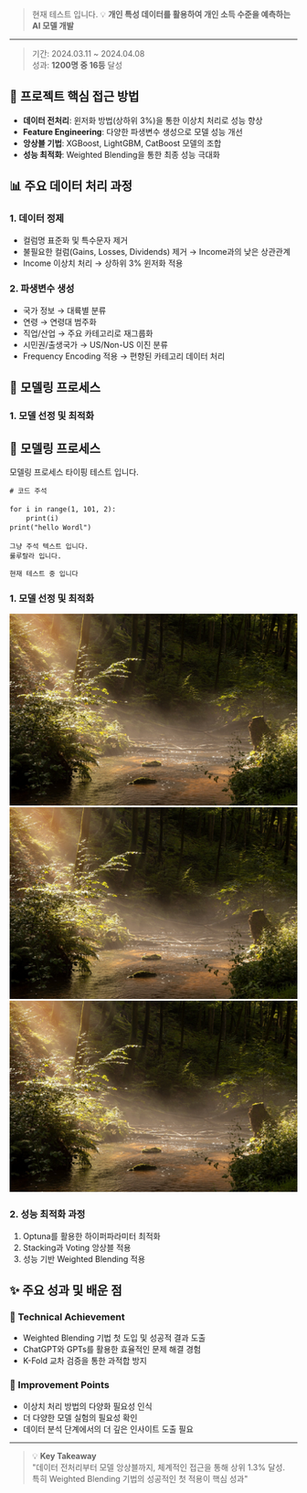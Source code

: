 > 현재 테스트 입니다. 
> 💡 **개인 특성 데이터를 활용하여 개인 소득 수준을 예측하는 AI 모델 개발**
--- 
> 기간: 2024.03.11 ~ 2024.04.08  
> 성과: **1200명 중 16등** 달성


## 🎯 프로젝트 핵심 접근 방법

- **데이터 전처리**: 윈저화 방법(상하위 3%)을 통한 이상치 처리로 성능 향상
- **Feature Engineering**: 다양한 파생변수 생성으로 모델 성능 개선
- **앙상블 기법**: XGBoost, LightGBM, CatBoost 모델의 조합
- **성능 최적화**: Weighted Blending을 통한 최종 성능 극대화

## 📊 주요 데이터 처리 과정

### 1. 데이터 정제
- 컬럼명 표준화 및 특수문자 제거
- 불필요한 컬럼(Gains, Losses, Dividends) 제거 → Income과의 낮은 상관관계
- Income 이상치 처리 → 상하위 3% 윈저화 적용

### 2. 파생변수 생성
- 국가 정보 → 대륙별 분류
- 연령 → 연령대 범주화
- 직업/산업 → 주요 카테고리로 재그룹화
- 시민권/출생국가 → US/Non-US 이진 분류
- Frequency Encoding 적용 → 편향된 카테고리 데이터 처리

## 🔧 모델링 프로세스

### 1. 모델 선정 및 최적화
## 🔧 모델링 프로세스

모델링 프로세스 타이핑 테스트 입니다.
```
# 코드 주석

for i in range(1, 101, 2):
    print(i)
print("hello Wordl")

그냥 주석 텍스트 입니다.
룰루랄라 입니다. 
```

`현재 테스트 중 입니다`

### 1. 모델 선정 및 최적화

![small-image](images/competition/dacon_income_ai/fall.png)
![medium-image](images/competition/dacon_income_ai/fall.png)
![large-image](images/competition/dacon_income_ai/fall.png)

### 2. 성능 최적화 과정
1. Optuna를 활용한 하이퍼파라미터 최적화
2. Stacking과 Voting 앙상블 적용
3. 성능 기반 Weighted Blending 적용

## ✨ 주요 성과 및 배운 점

### 💪 Technical Achievement
- Weighted Blending 기법 첫 도입 및 성공적 결과 도출
- ChatGPT와 GPTs를 활용한 효율적인 문제 해결 경험
- K-Fold 교차 검증을 통한 과적합 방지

### 📝 Improvement Points
- 이상치 처리 방법의 다양화 필요성 인식
- 더 다양한 모델 실험의 필요성 확인
- 데이터 분석 단계에서의 더 깊은 인사이트 도출 필요

---
> 💡 **Key Takeaway**  
> "데이터 전처리부터 모델 앙상블까지, 체계적인 접근을 통해 상위 1.3% 달성.  
> 특히 Weighted Blending 기법의 성공적인 첫 적용이 핵심 성과"